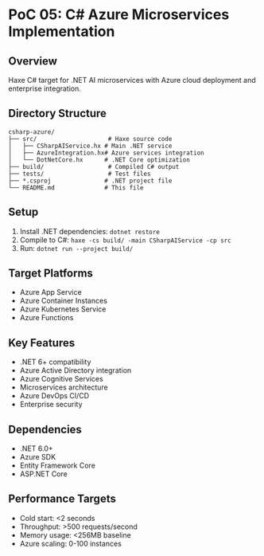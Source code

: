 # PoC 05: C# Azure Microservices Implementation

## Overview
Haxe C# target for .NET AI microservices with Azure cloud deployment and enterprise integration.

## Directory Structure
```
csharp-azure/
├── src/                    # Haxe source code
│   ├── CSharpAIService.hx # Main .NET service
│   ├── AzureIntegration.hx# Azure services integration
│   └── DotNetCore.hx      # .NET Core optimization
├── build/                  # Compiled C# output
├── tests/                  # Test files
├── *.csproj               # .NET project file
└── README.md              # This file
```

## Setup
1. Install .NET dependencies: `dotnet restore`
2. Compile to C#: `haxe -cs build/ -main CSharpAIService -cp src`
3. Run: `dotnet run --project build/`

## Target Platforms
- Azure App Service
- Azure Container Instances
- Azure Kubernetes Service
- Azure Functions

## Key Features
- .NET 6+ compatibility
- Azure Active Directory integration
- Azure Cognitive Services
- Microservices architecture
- Azure DevOps CI/CD
- Enterprise security

## Dependencies
- .NET 6.0+
- Azure SDK
- Entity Framework Core
- ASP.NET Core

## Performance Targets
- Cold start: <2 seconds
- Throughput: >500 requests/second
- Memory usage: <256MB baseline
- Azure scaling: 0-100 instances